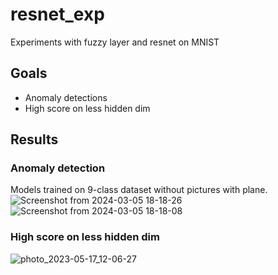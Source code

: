 # resnet_exp
Experiments with fuzzy layer and resnet on MNIST

## Goals

 - Anomaly detections
 - High score on less hidden dim

## Results

### Anomaly detection

Models trained on 9-class dataset without pictures with plane.
![Screenshot from 2024-03-05 18-18-26](https://github.com/kenoma/pytorch-fuzzy/assets/25468572/c7ddf6c7-7b70-40d0-809c-0eb2bc0aa813)
![Screenshot from 2024-03-05 18-18-08](https://github.com/kenoma/pytorch-fuzzy/assets/25468572/b236c3a9-2f88-4f9f-8882-db88f647c61c)

###  High score on less hidden dim

![photo_2023-05-17_12-06-27](https://github.com/kenoma/pytorch-fuzzy/assets/25468572/8e777f7d-64a6-4fa2-ae2d-cd74f5120852)
